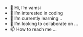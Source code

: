 - 👋 Hi, I’m vamsi
- 👀 I’m interested in coding
- 🌱 I’m currently learning ..
- 💞️ I’m looking to collaborate on ...
- 📫 How to reach me ...

<!---
vamsi077/vamsi077 is a ✨ special ✨ repository because its `README.md` (this file) appears on your GitHub profile.
You can click the Preview link to take a look at your changes.
--->
